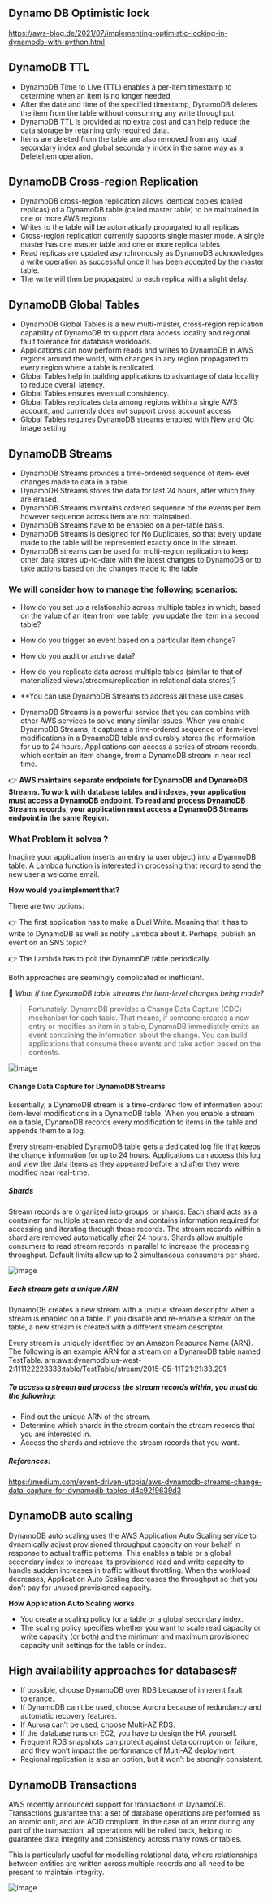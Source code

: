 ## Dynamo DB Optimistic lock
https://aws-blog.de/2021/07/implementing-optimistic-locking-in-dynamodb-with-python.html

## DynamoDB TTL

- DynamoDB Time to Live (TTL) enables a per-item timestamp to determine when an item is no longer needed.
- After the date and time of the specified timestamp, DynamoDB deletes the item from the table without consuming any write throughput.
- DynamoDB TTL is provided at no extra cost and can help reduce the data storage by retaining only required data.
- Items are deleted from the table are also removed from any local secondary index and global secondary index in the same way as a DeleteItem operation.

## DynamoDB Cross-region Replication
- DynamoDB cross-region replication allows identical copies (called replicas) of a DynamoDB table (called master table) to be maintained in one or more AWS regions
- Writes to the table will be automatically propagated to all replicas
- Cross-region replication currently supports single master mode. A single master has one master table and one or more replica tables
- Read replicas are updated asynchronously as DynamoDB acknowledges a write operation as successful once it has been accepted by the master table.
-  The write will then be propagated to each replica with a slight delay.

## DynamoDB Global Tables
- DynamoDB Global Tables is a new multi-master, cross-region replication capability of DynamoDB to support data access locality and regional fault tolerance for database workloads.
- Applications can now perform reads and writes to DynamoDB in AWS regions around the world, with changes in any region propagated to every region where a table is replicated.
- Global Tables help in building applications to advantage of data locality to reduce overall latency.
- Global Tables ensures eventual consistency.
- Global Tables replicates data among regions within a single AWS account, and currently does not support cross account access
- Global Tables requires DynamoDB streams enabled with New and Old image setting 

## DynamoDB Streams

- DynamoDB Streams provides a time-ordered sequence of item-level changes made to data in a table.
- DynamoDB Streams stores the data for last 24 hours, after which they are erased.
- DynamoDB Streams maintains ordered sequence of the events per item however sequence across item are not maintained.
- DynamoDB Streams have to be enabled on a per-table basis.
- DynamoDB Streams is designed for No Duplicates, so that every update made to the table will be represented exactly once in the stream.
- DynamoDB streams can be used for multi-region replication to keep other data stores up-to-date with the latest changes to DynamoDB or to take actions based on the changes made to the table

### We will consider how to manage the following scenarios:

- How do you set up a relationship across multiple tables in which, based on the value of an item from one table, you update the item in a second table?
- How do you trigger an event based on a particular item change?
- How do you audit or archive data?
- How do you replicate data across multiple tables (similar to that of materialized views/streams/replication in relational data stores)?
- **You can use DynamoDB Streams to address all these use cases. 

- DynamoDB Streams is a powerful service that you can combine with other AWS services to solve many
  similar issues. When you enable DynamoDB Streams, it captures a time-ordered sequence of item-level modifications in a DynamoDB table and durably stores the
  information for up to 24 hours. Applications can access a series of stream records, which contain an item change, from a DynamoDB stream in near real time.

👉 **AWS maintains separate endpoints for DynamoDB and DynamoDB Streams. To work with database tables and indexes, your application must access a DynamoDB endpoint. To read and process DynamoDB Streams records, your application must access a DynamoDB Streams endpoint in the same Region.**


### What Problem it solves ?
Imagine your application inserts an entry (a user object) into a DyanmoDB table. A Lambda function is interested in processing that record to send the new user a welcome email.

**How would you implement that?**

There are two options:

👉 The first application has to make a Dual Write. Meaning that it has to write to DynamoDB as well as notify Lambda about it. Perhaps, publish an event on an SNS 
    topic?

👉 The Lambda has to poll the DynamoDB table periodically.

Both approaches are seemingly complicated or inefficient.

🤔 *What if the DynamoDB table streams the item-level changes being made?*

>Fortunately, DynamoDB provides a Change Data Capture (CDC) mechanism for each table.
>That means, if someone creates a new entry or modifies an item in a table, DynamoDB immediately emits an event containing the information about the change. You can build applications that consume these events and take action based on the contents.

![image](https://user-images.githubusercontent.com/33947539/163700806-c43edc37-c0b7-4474-b1e0-cd8aecbe1ff3.png)

#### Change Data Capture for DynamoDB Streams

Essentially, a DynamoDB stream is a time-ordered flow of information about item-level modifications in a DynamoDB table. When you enable a stream on a table, DynamoDB records every modification to items in the table and appends them to a log.

Every stream-enabled DynamoDB table gets a dedicated log file that keeps the change information for up to 24 hours. Applications can access this log and view the data items as they appeared before and after they were modified near real-time.

##### Shards

Stream records are organized into groups, or shards. Each shard acts as a container for multiple stream records and contains information required for accessing and iterating through these records. The stream records within a shard are removed automatically after 24 hours.
Shards allow multiple consumers to read stream records in parallel to increase the processing throughput. Default limits allow up to 2 simultaneous consumers per shard.

![image](https://user-images.githubusercontent.com/33947539/163700920-dfcc8fc2-11c9-4890-b8e2-95621f6dde41.png)

##### Each stream gets a unique ARN
DynamoDB creates a new stream with a unique stream descriptor when a stream is enabled on a table. If you disable and re-enable a stream on the table, a new stream is created with a different stream descriptor.

Every stream is uniquely identified by an Amazon Resource Name (ARN). The following is an example ARN for a stream on a DynamoDB table named TestTable.
arn:aws:dynamodb:us-west-2:111122223333:table/TestTable/stream/2015–05–11T21:21:33.291

##### To access a stream and process the stream records within, you must do the following:

- Find out the unique ARN of the stream.
- Determine which shards in the stream contain the stream records that you are interested in.
- Access the shards and retrieve the stream records that you want.

##### References:
https://medium.com/event-driven-utopia/aws-dynamodb-streams-change-data-capture-for-dynamodb-tables-d4c92f9639d3

## DynamoDB auto scaling

DynamoDB auto scaling uses the AWS Application Auto Scaling service to dynamically adjust provisioned throughput capacity on your behalf in response to actual traffic patterns. This enables a table or a global secondary index to increase its provisioned read and write capacity to handle sudden increases in traffic without throttling. When the workload decreases, Application Auto Scaling decreases the throughput so that you don’t pay for unused provisioned capacity.

**How Application Auto Scaling works**
- You create a scaling policy for a table or a global secondary index.
- The scaling policy specifies whether you want to scale read capacity or write capacity (or both) and the minimum and maximum provisioned capacity unit settings for the table     or index.

## High availability approaches for databases#
- If possible, choose DynamoDB over RDS because of inherent fault tolerance.
- If DynamoDB can’t be used, choose Aurora because of redundancy and automatic recovery features.
- If Aurora can’t be used, choose Multi-AZ RDS.
- If the database runs on EC2, you have to design the HA yourself.
- Frequent RDS snapshots can protect against data corruption or failure, and they won’t impact the performance of Multi-AZ deployment.
- Regional replication is also an option, but it won’t be strongly consistent.

## DynamoDB Transactions

AWS recently announced support for transactions in DynamoDB. Transactions guarantee that a set of database operations are performed as an atomic unit, and are ACID compliant. In the case of an error during any part of the transaction, all operations will be rolled back, helping to guarantee data integrity and consistency across many rows or tables.

This is particularly useful for modelling relational data, where relationships between entities are written across multiple records and all need to be present to maintain integrity.

![image](https://user-images.githubusercontent.com/33947539/163704819-df71da96-aadb-4b70-9c27-00dfcde60e8c.png)

